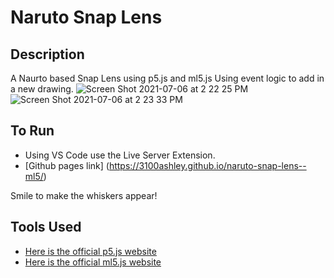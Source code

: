 # Naruto Snap Lens 


## Description

A Naurto based Snap Lens using p5.js and ml5.js Using event logic to add in a new drawing. 
![Screen Shot 2021-07-06 at 2 22 25 PM](https://user-images.githubusercontent.com/60107314/124668373-a1a5e880-de65-11eb-9607-ede0d18aa41b.png)
![Screen Shot 2021-07-06 at 2 23 33 PM](https://user-images.githubusercontent.com/60107314/124668473-c39f6b00-de65-11eb-9c6d-6a817b975a96.png)



## To Run

- Using VS Code use the Live Server Extension. 
- [Github pages link] (https://3100ashley.github.io/naruto-snap-lens--ml5/)

Smile to make the whiskers appear! 


## Tools Used

- [Here is the official p5.js website](https://p5js.org/reference/)
- [Here is the official ml5.js website](https://learn.ml5js.org/#/reference/index)
